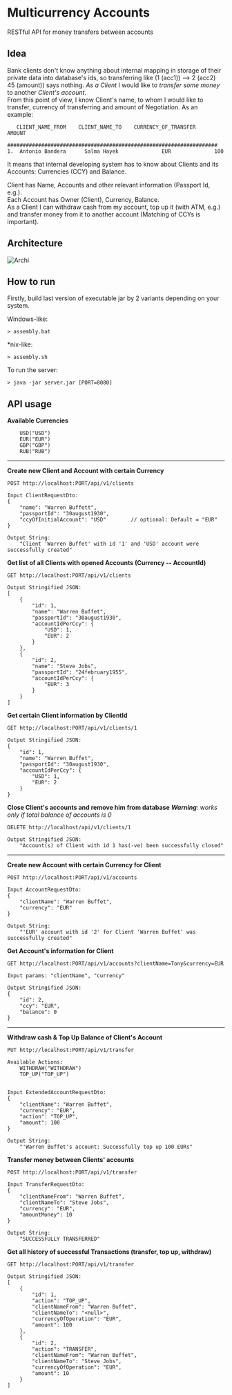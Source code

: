 # Multicurrency Accounts

RESTful API for money transfers between accounts

## Idea

Bank clients don't know anything about internal mapping in storage of their private data into database's ids, so transferring like (1 (acc1)) --> 2 (acc2) 45 (amount)) says nothing.
_As a Client_ I would like to _transfer some money_ to another _Client's account_.  
From this point of view, I know Client's name, to whom I would like to transfer, currency of transferring and amount of Negotiation.
As an example:
```$xslt
   CLIENT_NAME_FROM    CLIENT_NAME_TO    CURRENCY_OF_TRANSFER    AMOUNT
   ####################################################################
1.  Antonio Bandera      Salma Hayek              EUR              100
```

It means that internal developing system has to know about Clients and its Accounts: Currencies (CCY) and Balance.

Client has Name, Accounts and other relevant information (Passport Id, e.g.).  
Each Account has Owner (Client), Currency, Balance.  
As a Client I can withdraw cash from my account, top up it (with ATM, e.g.) and transfer money from it to another account (Matching of CCYs is important).

## Architecture

![Archi](https://user-images.githubusercontent.com/17473868/60666388-9a5f3500-9e6f-11e9-81cf-327db9b66f57.png)

## How to run

Firstly, build last version of executable jar by 2 variants depending on your system.

Windows-like:
```$xslt
> assembly.bat
```

*nix-like:
```$xslt
> assembly.sh
```

To run the server:
```$xslt
> java -jar server.jar [PORT=8080]
```

## API usage

**Available Currencies**
```aidl
    USD("USD")
    EUR("EUR")
    GBP("GBP")
    RUB("RUB")
```

___

**Create new Client and Account with certain Currency**
```aidl
POST http://localhost:PORT/api/v1/clients

Input ClientRequestDto:
{
    "name": "Warren Buffett",
    "passportId": "30august1930",
    "ccyOfInitialAccount": "USD"        // optional: Default = "EUR"
}

Output String:
    "Client 'Warren Buffet' with id '1' and 'USD' account were successfully created"

```

**Get list of all Clients with opened Accounts (Currency -- AccountId)**
```aidl
GET http://localhost:PORT/api/v1/clients

Output Stringified JSON:
[
    {
        "id": 1,
        "name": "Warren Buffet",
        "passportId": "30august1930",
        "accountIdPerCcy": {
            "USD": 1,
            "EUR": 2
        }
    },
    {
        "id": 2,
        "name": "Steve Jobs",
        "passportId": "24february1955",
        "accountIdPerCcy": {
            "EUR": 3
        }
    }
]
```

**Get certain Client information by ClientId**
```aidl
GET http://localhost:PORT/api/v1/clients/1

Output Stringified JSON:
{
    "id": 1,
    "name": "Warren Buffet",
    "passportId": "30august1930",
    "accountIdPerCcy": {
        "USD": 1,
        "EUR": 2
    }
}
```

**Close Client's accounts and remove him from database**
_**Warning**: works only if total balance of accounts is 0_

```aidl
DELETE http://localhost/api/v1/clients/1

Output Stringified JSON:
    "Account(s) of Client with id 1 has(-ve) been successfully closed"

```
___

**Create new Account with certain Currency for Client**
```aidl
POST http://localhost:PORT/api/v1/accounts

Input AccountRequestDto:
{
	"clientName": "Warren Buffet",
	"currency": "EUR"
}

Output String:
    "'EUR' account with id '2' for Client 'Warren Buffet' was successfully created"
```

**Get Account's information for Client**
```aidl
GET http://localhost:PORT/api/v1/accounts?clientName=Tony&currency=EUR

Input params: "clientName", "currency"

Output Stringified JSON:
{
    "id": 2,
    "ccy": "EUR",
    "balance": 0
}
```

___

**Withdraw cash & Top Up Balance of Client's Account**
```aidl
PUT http://localhost:PORT/api/v1/transfer

Available Actions:
    WITHDRAW("WITHDRAW")
    TOP_UP("TOP_UP")


Input ExtendedAccountRequestDto:
{
	"clientName": "Warren Buffet",
	"currency": "EUR",
	"action": "TOP_UP",
	"amount": 100
}

Output String:
    "'Warren Buffet's account: Successfully top up 100 EURs"
```

**Transfer money between Clients' accounts**
```aidl
POST http://localhost:PORT/api/v1/transfer

Input TransferRequestDto:
{
	"clientNameFrom": "Warren Buffet",
	"clientNameTo": "Steve Jobs",
	"currency": "EUR",
	"amountMoney": 10
}

Output String:
    "SUCCESSFULLY TRANSFERRED"
```

**Get all history of successful Transactions (transfer, top up, withdraw)**
```aidl
GET http://localhost:PORT/api/v1/transfer

Output Stringified JSON:
[
    {
        "id": 1,
        "action": "TOP_UP",
        "clientNameFrom": "Warren Buffet",
        "clientNameTo": "<null>",
        "currencyOfOperation": "EUR",
        "amount": 100
    },
    {
        "id": 2,
        "action": "TRANSFER",
        "clientNameFrom": "Warren Buffet",
        "clientNameTo": "Steve Jobs",
        "currencyOfOperation": "EUR",
        "amount": 10
    }
]
```